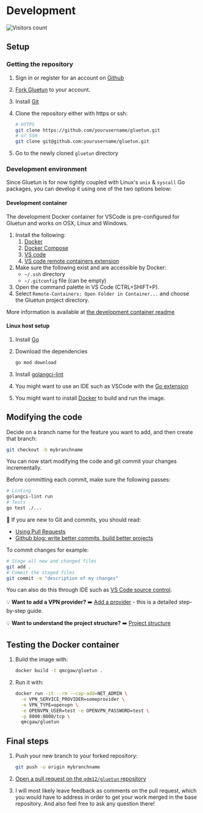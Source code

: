 # Development

![Visitors count](https://visitor-badge.laobi.icu/badge?page_id=gluetun.contributing.development)

## Setup

### Getting the repository

1. Sign in or register for an account on [Github](https://github.com/)
1. [Fork Gluetun](https://github.com/qdm12/gluetun/fork) to your account.
1. Install [Git](https://git-scm.com/downloads)
1. Clone the repository either with https or ssh:

    ```sh
    # HTTPS
    git clone https://github.com/yourusername/gluetun.git
    # or SSH
    git clone git@github.com:yourusername/gluetun.git
    ```

1. Go to the newly cloned `gluetun` directory

### Development environment

Since Gluetun is for now tightly coupled with Linux's `unix` & `syscall` Go packages, you can develop it using one of the two options below:

#### Development container

The development Docker container for VSCode is pre-configured for Gluetun and works on OSX, Linux and Windows.

1. Install the following:
    1. [Docker](https://www.docker.com/products/docker-desktop)
    1. [Docker Compose](https://docs.docker.com/compose/install/)
    1. [VS code](https://code.visualstudio.com/download)
    1. [VS code remote containers extension](https://marketplace.visualstudio.com/items?itemName=ms-vscode-remote.remote-containers)
1. Make sure the following exist and are accessible by Docker:
    - `~/.ssh` directory
    - `~/.gitconfig` file (can be empty)
1. Open the command palette in VS Code (CTRL+SHIFT+P).
1. Select `Remote-Containers: Open Folder in Container...` and choose the Gluetun project directory.

More information is available at [the development container readme](https://github.com/qdm12/gluetun/tree/master/.devcontainer#development-container)

#### Linux host setup

1. Install [Go](https://golang.org/dl/)
1. Download the dependencies

    ```sh
    go mod download
    ```

1. Install [golangci-lint](https://github.com/golangci/golangci-lint#install)
1. You might want to use an IDE such as VSCode with the [Go extension](https://marketplace.visualstudio.com/items?itemName=golang.go)
1. You might want to install [Docker](https://www.docker.com/products/docker-desktop) to build and run the image.

## Modifying the code

Decide on a branch name for the feature you want to add, and then create that branch:

```sh
git checkout -b mybranchname
```

You can now start modifying the code and git commit your changes incrementally.

Before committing each commit, make sure the following passes:

```sh
# Linting
golangci-lint run
# Tests
go test ./...
```

💁 If you are new to Git and commits, you should read:

- [Using Pull Requests](https://help.github.com/articles/about-pull-requests/)
- [Github blog: write better commits, build better projects](https://github.blog/2022-06-30-write-better-commits-build-better-projects/)

To commit changes for example:

```sh
# Stage all new and changed files
git add .
# Commit the staged files
git commit -m "description of my changes"
```

You can also do this through IDE such as [VS Code source control](https://code.visualstudio.com/docs/editor/versioncontrol).

💡 **Want to add a VPN provider?** ➡️ [Add a provider](add-a-provider.md) - this is a detailed step-by-step guide.

💡 **Want to understand the project structure?** ➡️ [Project structure](project-structure.md)

## Testing the Docker container

1. Build the image with:

    ```sh
    docker build -t qmcgaw/gluetun .
    ```

1. Run it with:

    ```sh
    docker run -it --rm --cap-add=NET_ADMIN \
      -e VPN_SERVICE_PROVIDER=someprovider \
      -e VPN_TYPE=openvpn \
      -e OPENVPN_USER=test -e OPENVPN_PASSWORD=test \
      -p 8000:8000/tcp \
      qmcgaw/gluetun
    ```

## Final steps

1. Push your new branch to your forked repository:

    ```sh
    git push -u origin mybranchname
    ```

1. [Open a pull request on the `qdm12/gluetun` repository](https://github.com/qdm12/gluetun/compare)
1. I will most likely leave feedback as comments on the pull request, which you would have to address in order to get your work merged in the base repository. And also feel free to ask any question there!
